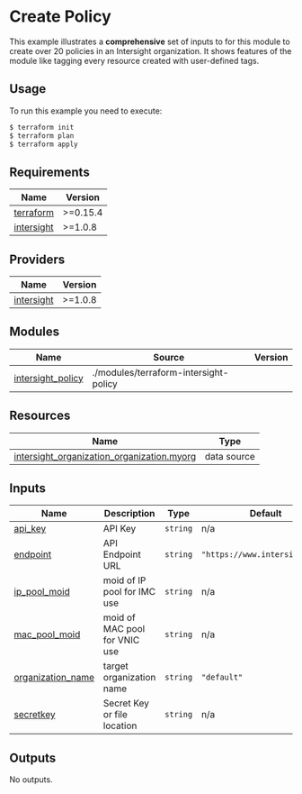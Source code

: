 # Create Policy

This example illustrates a **comprehensive** set of inputs to for this module to create over 20 policies in an Intersight organization. It shows features of the module like tagging every resource created with user-defined tags.

## Usage

To run this example you need to execute:

```bash
$ terraform init
$ terraform plan
$ terraform apply
```

## Requirements

| Name | Version |
|------|---------|
| <a name="requirement_terraform"></a> [terraform](#requirement\_terraform) | >=0.15.4 |
| <a name="requirement_intersight"></a> [intersight](#requirement\_intersight) | >=1.0.8 |

## Providers

| Name | Version |
|------|---------|
| <a name="provider_intersight"></a> [intersight](#provider\_intersight) | >=1.0.8 |

## Modules

| Name | Source | Version |
|------|--------|---------|
| <a name="module_intersight_policy"></a> [intersight\_policy](#module\_intersight\_policy) | ./modules/terraform-intersight-policy |  |

## Resources

| Name | Type |
|------|------|
| [intersight_organization_organization.myorg](https://registry.terraform.io/providers/CiscoDevNet/intersight/latest/docs/data-sources/organization_organization) | data source |

## Inputs

| Name | Description | Type | Default | Required |
|------|-------------|------|---------|:--------:|
| <a name="input_api_key"></a> [api\_key](#input\_api\_key) | API Key | `string` | n/a | yes |
| <a name="input_endpoint"></a> [endpoint](#input\_endpoint) | API Endpoint URL | `string` | `"https://www.intersight.com"` | no |
| <a name="input_ip_pool_moid"></a> [ip\_pool\_moid](#input\_ip\_pool\_moid) | moid of IP pool for IMC use | `string` | n/a | yes |
| <a name="input_mac_pool_moid"></a> [mac\_pool\_moid](#input\_mac\_pool\_moid) | moid of MAC pool for VNIC use | `string` | n/a | yes |
| <a name="input_organization_name"></a> [organization\_name](#input\_organization\_name) | target organization name | `string` | `"default"` | no |
| <a name="input_secretkey"></a> [secretkey](#input\_secretkey) | Secret Key or file location | `string` | n/a | yes |

## Outputs

No outputs.
